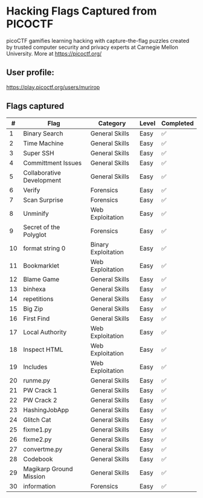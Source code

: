 # Hacking Flags Captured from PICOCTF

picoCTF gamifies learning hacking with capture-the-flag puzzles created by trusted computer security and privacy experts at Carnegie Mellon University. More at https://picoctf.org/


## User profile: 
https://play.picoctf.org/users/murirop


## Flags captured

| # | Flag | Category | Level | Completed |
|-----|-----|----| --- | --|
1 |Binary Search | General Skills | Easy | ✅
2| Time Machine | General Skills | Easy | ✅
3| Super SSH | General Skills | Easy | ✅
4| Committment Issues | General Skills | Easy | ✅
5| Collaborative Development | General Skills | Easy | ✅
6| Verify | Forensics | Easy | ✅
7| Scan Surprise | Forensics | Easy |  ✅
8| Unminify |Web Exploitation | Easy |  ✅
9| Secret of the Polyglot | Forensics | Easy | ✅
10 | format string 0 | Binary Exploitation | Easy | ✅
11 | Bookmarklet | Web Exploitation | Easy | ✅
12 | Blame Game | General Skills | Easy | ✅
13 | binhexa | General Skills | Easy | ✅
14 | repetitions | General Skills| Easy | ✅
15 | Big Zip | General Skills | Easy | ✅
16| First Find | General Skills | Easy | ✅
17 | Local Authority | Web Exploitation| Easy | ✅
18 | Inspect HTML | Web Exploitation | Easy | ✅
19 | Includes | Web Exploitation| Easy | ✅
20 | runme.py | General Skills | Easy | ✅
21 | PW Crack 1 | General Skills | Easy | ✅
22 | PW Crack 2 | General Skills | Easy | ✅
23| HashingJobApp | General Skills | Easy | ✅
24| Glitch Cat | General Skills | Easy | ✅
25| fixme1.py | General Skills | Easy | ✅
26| fixme2.py | General Skills | Easy | ✅
27| convertme.py | General Skills | Easy | ✅
28| Codebook| General Skills | Easy | ✅
29 | Magikarp Ground Mission| General Skills | Easy | ✅
30|information| Forensics | Easy | ✅


